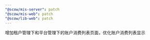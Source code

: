 ```yaml
---
"@scow/mis-server": patch
"@scow/mis-web": patch
"@scow/lib-web": patch
---
```


增加租户管理下和平台管理下的账户消费列表页面，优化账户消费列表显示
